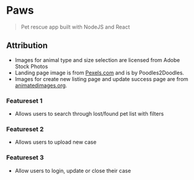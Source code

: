 # Paws

> Pet rescue app built with NodeJS and React

## Attribution

- Images for animal type and size selection are licensed from Adobe Stock Photos
- Landing page image is from [Pexels.com](https://www.pexels.com/photo/close-up-photo-of-furry-puppy-1458915/) and is by Poodles2Doodles.
- Images for create new listing page and update success page are from [animatedimages.org](http://www.animatedimages.org).

### Featureset 1 

- Allows users to search through lost/found pet list with filters

### Featureset 2

- Allows users to upload new case

### Featureset 3

- Allow users to login, update or close their case